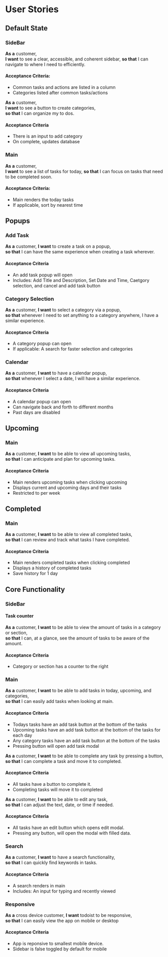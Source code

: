 # User Stories

## Default State

### SideBar

**As a** customer,  
**I want** to see a clear, accessible, and coherent sidebar,
**so that** I can navigate to where I need to efficiently.

#### **Acceptance Criteria**:

- Common tasks and actions are listed in a column
- Categories listed after common tasks/actions

**As a** customer,  
**I want** to see a button to create categories,  
**so that** I can organize my to dos.

#### **Acceptance Criteria**

- There is an input to add category
- On complete, updates database

### Main

**As a** customer,  
**I want** to see a list of tasks for today,
**so that** I can focus on tasks that need to be completed soon.

#### **Acceptance Criteria**:

- Main renders the today tasks
- If applicable, sort by nearest time

## Popups

### Add Task

**As a** customer,
**I want** to create a task on a popup,  
**so that** I can have the same experience when creating a task wherever.

#### **Acceptance Criteria**

- An add task popup will open
- Includes: Add Title and Description, Set Date and Time, Caetgory selection, and cancel and add task button

### Category Selection

**As a** customer,
**I want** to select a category via a popup,  
**so that** whenever I need to set anything to a category anywhere, I have a similar experience.

#### **Acceptance Criteria**

- A category popup can open
- If applicable: A search for faster selection and categories

### Calendar

**As a** customer,
**I want** to have a calendar popup,  
**so that** whenever I select a date, I will have a similar experience.

#### **Acceptance Criteria**

- A calendar popup can open
- Can navigate back and forth to different months
- Past days are disabled

## Upcoming

### Main

**As a** customer,
**I want** to be able to view all upcoming tasks,  
**so that** I can anticipate and plan for upcoming tasks.

#### **Acceptance Criteria**

- Main renders upcoming tasks when clicking upcoming
- Displays current and upcoming days and their tasks
- Restricted to per week

## Completed

### Main

**As a** customer,
**I want** to be able to view all completed tasks,  
**so that** I can review and track what tasks I have completed.

#### **Acceptance Criteria**

- Main renders completed tasks when clicking completed
- Displays a history of completed tasks
- Save history for 1 day

## Core Functionality

### SideBar

#### Task counter

**As a** customer,
**I want** to be able to view the amount of tasks in a category or section,  
**so that** I can, at a glance, see the amount of tasks to be aware of the amount.

#### **Acceptance Criteria**

- Category or section has a counter to the right

### Main

**As a** customer,
**I want** to be able to add tasks in today, upcoming, and categories,  
**so that** I can easily add tasks when looking at main.

#### **Acceptance Criteria**

- Todays tasks have an add task button at the bottom of the tasks
- Upcoming tasks have an add task button at the bottom of the tasks for each day
- Any category tasks have an add task button at the bottom of the tasks
- Pressing button will open add task modal

**As a** customer,
**I want** to be able to complete any task by pressing a button,  
**so that** I can complete a task and move it to completed.

#### **Acceptance Criteria**

- All tasks have a button to complete it.
- Completing tasks will move it to completed

**As a** customer,
**I want** to be able to edit any task,  
**so that** I can adjust the text, date, or time if needed.

#### **Acceptance Criteria**

- All tasks have an edit button which opens edit modal.
- Pressing any button, will open the modal with filled data.

### Search

**As a** customer,
**I want** to have a search functionality,  
**so that** I can quickly find keywords in tasks.

#### **Acceptance Criteria**

- A search renders in main
- Includes: An input for typing and recently viewed

### Responsive

**As a** cross device customer,
**I want** todoist to be responsive,  
**so that** I can easily view the app on mobile or desktop

#### **Acceptance Criteria**

- App is reponsive to smallest mobile device.
- Sidebar is false toggled by default for mobile
